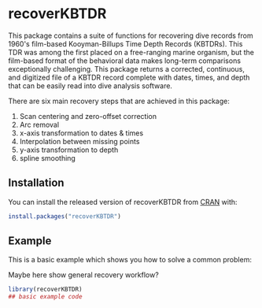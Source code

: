 
# recoverKBTDR

<!-- badges: start -->
<!-- badges: end -->

This package contains a suite of functions for recovering dive records from 1960's film-based Kooyman-Billups Time Depth Records (KBTDRs). This TDR was among the first placed on a free-ranging marine organism, but the film-based format of the behavioral data makes long-term comparisons exceptionally challenging. This package returns a corrected, continuous, and digitized file of a KBTDR record complete with dates, times, and depth that can be easily read into dive analysis software. 

There are six main recovery steps that are achieved in this package: 

1. Scan centering and zero-offset correction 
2. Arc removal 
3. x-axis transformation to dates & times 
4. Interpolation between missing points 
5. y-axis transformation to depth 
6. spline smoothing 

## Installation

You can install the released version of recoverKBTDR from [CRAN](https://CRAN.R-project.org) with:

``` r
install.packages("recoverKBTDR")
```

## Example

This is a basic example which shows you how to solve a common problem: 

Maybe here show general recovery workflow?

``` r
library(recoverKBTDR)
## basic example code
```

